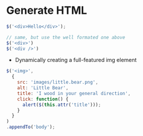 # Generate HTML


```javascript
$('<div>Hello</div>');

// same, but use the well formated one above
$('<div>')
$('<div />')
```

* Dynamically creating a full-featured img element

```javascript
$('<img>', 
  {
    src: 'images/little.bear.png',
    alt: 'Little Bear',
    title: 'I wood in your general direction',
    click: function() {
      alert($(this.attr('title')));
    }
  }
)
.appendTo('body');
```
